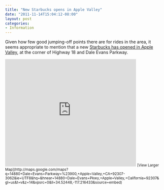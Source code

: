 ```yaml
---
title: "New Starbucks opens in Apple Valley"
date: "2011-11-14T15:04:12-08:00"
layout: post
categories:
- Information
---
```


Given how few good jumping-off points there are for rides in the area, it seems appropriate to mention that a new [Starbucks has opened in Apple Valley](http://www.starbucks.com/store/68574/), at the corner of Highway 18 and Dale Evans Parkway.

<iframe frameborder="0" height="350" loading="lazy" marginheight="0" marginwidth="0" scrolling="no" src="http://maps.google.com/maps?q=14880+Dale+Evans+Parkway+%23900,+Apple+Valley,+CA+92307-3062&ie=UTF8&hq=&hnear=14880+Dale+Evans+Pkwy,+Apple+Valley,+California+92307&gl=us&t=v&z=14&vpsrc=0&ll=34.52448,-117.216433&output=embed" width="425"></iframe>  
<small>[View Larger Map](http://maps.google.com/maps?q=14880+Dale+Evans+Parkway+%23900,+Apple+Valley,+CA+92307-3062&ie=UTF8&hq=&hnear=14880+Dale+Evans+Pkwy,+Apple+Valley,+California+92307&gl=us&t=v&z=14&vpsrc=0&ll=34.52448,-117.216433&source=embed)</small>